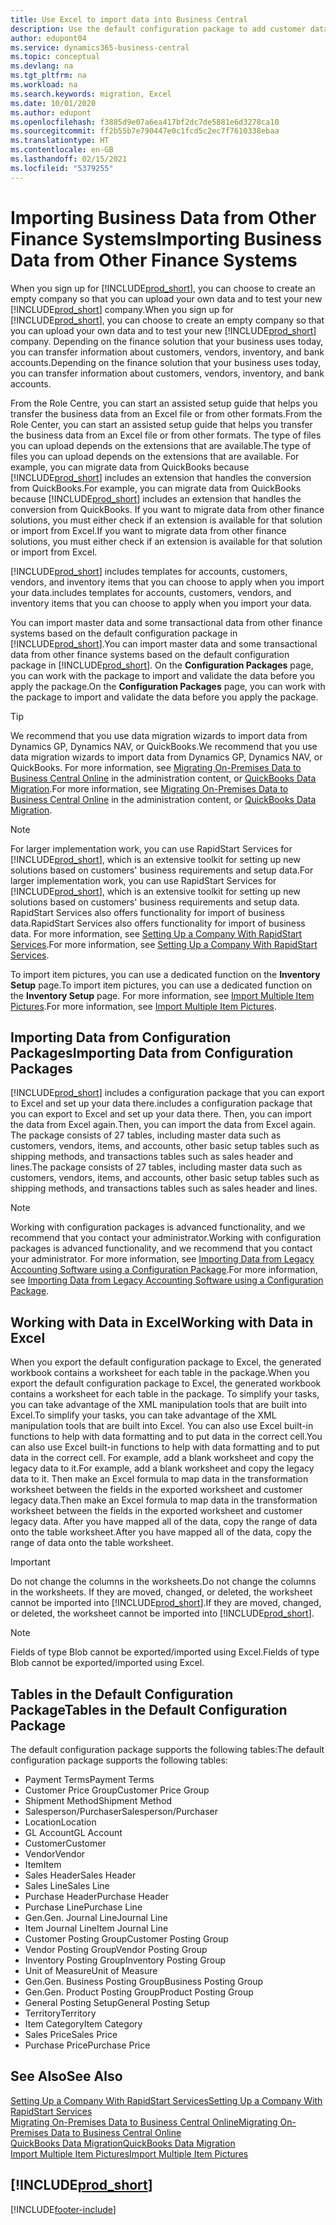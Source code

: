 ```yaml
---
title: Use Excel to import data into Business Central
description: Use the default configuration package to add customer data in Excel and import the data back into Business Central.
author: edupont04
ms.service: dynamics365-business-central
ms.topic: conceptual
ms.devlang: na
ms.tgt_pltfrm: na
ms.workload: na
ms.search.keywords: migration, Excel
ms.date: 10/01/2020
ms.author: edupont
ms.openlocfilehash: f3885d9e07a6ea417bf2dc7de5881e6d3278ca10
ms.sourcegitcommit: ff2b55b7e790447e0c1fcd5c2ec7f7610338ebaa
ms.translationtype: HT
ms.contentlocale: en-GB
ms.lasthandoff: 02/15/2021
ms.locfileid: "5379255"
---
```

# <a name="importing-business-data-from-other-finance-systems"></a><span data-ttu-id="ac2b0-103">Importing Business Data from Other Finance Systems</span><span class="sxs-lookup"><span data-stu-id="ac2b0-103">Importing Business Data from Other Finance Systems</span></span>

<span data-ttu-id="ac2b0-104">When you sign up for [!INCLUDE[prod_short](includes/prod_short.md)], you can choose to create an empty company so that you can upload your own data and to test your new [!INCLUDE[prod_short](includes/prod_short.md)] company.</span><span class="sxs-lookup"><span data-stu-id="ac2b0-104">When you sign up for [!INCLUDE[prod_short](includes/prod_short.md)], you can choose to create an empty company so that you can upload your own data and to test your new [!INCLUDE[prod_short](includes/prod_short.md)] company.</span></span> <span data-ttu-id="ac2b0-105">Depending on the finance solution that your business uses today, you can transfer information about customers, vendors, inventory, and bank accounts.</span><span class="sxs-lookup"><span data-stu-id="ac2b0-105">Depending on the finance solution that your business uses today, you can transfer information about customers, vendors, inventory, and bank accounts.</span></span>  

<span data-ttu-id="ac2b0-106">From the Role Centre, you can start an assisted setup guide that helps you transfer the business data from an Excel file or from other formats.</span><span class="sxs-lookup"><span data-stu-id="ac2b0-106">From the Role Center, you can start an assisted setup guide that helps you transfer the business data from an Excel file or from other formats.</span></span> <span data-ttu-id="ac2b0-107">The type of files you can upload depends on the extensions that are available.</span><span class="sxs-lookup"><span data-stu-id="ac2b0-107">The type of files you can upload depends on the extensions that are available.</span></span> <span data-ttu-id="ac2b0-108">For example, you can migrate data from QuickBooks because [!INCLUDE[prod_short](includes/prod_short.md)] includes an extension that handles the conversion from QuickBooks.</span><span class="sxs-lookup"><span data-stu-id="ac2b0-108">For example, you can migrate data from QuickBooks because [!INCLUDE[prod_short](includes/prod_short.md)] includes an extension that handles the conversion from QuickBooks.</span></span> <span data-ttu-id="ac2b0-109">If you want to migrate data from other finance solutions, you must either check if an extension is available for that solution or import from Excel.</span><span class="sxs-lookup"><span data-stu-id="ac2b0-109">If you want to migrate data from other finance solutions, you must either check if an extension is available for that solution or import from Excel.</span></span>  

[!INCLUDE[prod_short](includes/prod_short.md)] <span data-ttu-id="ac2b0-110">includes templates for accounts, customers, vendors, and inventory items that you can choose to apply when you import your data.</span><span class="sxs-lookup"><span data-stu-id="ac2b0-110">includes templates for accounts, customers, vendors, and inventory items that you can choose to apply when you import your data.</span></span>

<span data-ttu-id="ac2b0-111">You can import master data and some transactional data from other finance systems based on the default configuration package in [!INCLUDE[prod_short](includes/prod_short.md)].</span><span class="sxs-lookup"><span data-stu-id="ac2b0-111">You can import master data and some transactional data from other finance systems based on the default configuration package in [!INCLUDE[prod_short](includes/prod_short.md)].</span></span> <span data-ttu-id="ac2b0-112">On the **Configuration Packages** page, you can work with the package to import and validate the data before you apply the package.</span><span class="sxs-lookup"><span data-stu-id="ac2b0-112">On the **Configuration Packages** page, you can work with the package to import and validate the data before you apply the package.</span></span>  

> [!TIP]  
> <span data-ttu-id="ac2b0-113">We recommend that you use data migration wizards to import data from Dynamics GP, Dynamics NAV, or QuickBooks.</span><span class="sxs-lookup"><span data-stu-id="ac2b0-113">We recommend that you use data migration wizards to import data from Dynamics GP, Dynamics NAV, or QuickBooks.</span></span> <span data-ttu-id="ac2b0-114">For more information, see [Migrating On-Premises Data to Business Central Online](/dynamics365/business-central/dev-itpro/administration/migrate-data) in the administration content, or [QuickBooks Data Migration](ui-extensions-quickbooks-data-migration.md).</span><span class="sxs-lookup"><span data-stu-id="ac2b0-114">For more information, see [Migrating On-Premises Data to Business Central Online](/dynamics365/business-central/dev-itpro/administration/migrate-data) in the administration content, or [QuickBooks Data Migration](ui-extensions-quickbooks-data-migration.md).</span></span>

> [!NOTE]  
> <span data-ttu-id="ac2b0-115">For larger implementation work, you can use RapidStart Services for [!INCLUDE[prod_short](includes/prod_short.md)], which is an extensive toolkit for setting up new solutions based on customers' business requirements and setup data.</span><span class="sxs-lookup"><span data-stu-id="ac2b0-115">For larger implementation work, you can use RapidStart Services for [!INCLUDE[prod_short](includes/prod_short.md)], which is an extensive toolkit for setting up new solutions based on customers' business requirements and setup data.</span></span> <span data-ttu-id="ac2b0-116">RapidStart Services also offers functionality for import of business data.</span><span class="sxs-lookup"><span data-stu-id="ac2b0-116">RapidStart Services also offers functionality for import of business data.</span></span> <span data-ttu-id="ac2b0-117">For more information, see [Setting Up a Company With RapidStart Services](admin-set-up-a-company-with-rapidstart.md).</span><span class="sxs-lookup"><span data-stu-id="ac2b0-117">For more information, see [Setting Up a Company With RapidStart Services](admin-set-up-a-company-with-rapidstart.md).</span></span>

<span data-ttu-id="ac2b0-118">To import item pictures, you can use a dedicated function on the **Inventory Setup** page.</span><span class="sxs-lookup"><span data-stu-id="ac2b0-118">To import item pictures, you can use a dedicated function on the **Inventory Setup** page.</span></span> <span data-ttu-id="ac2b0-119">For more information, see [Import Multiple Item Pictures](inventory-how-import-item-pictures.md).</span><span class="sxs-lookup"><span data-stu-id="ac2b0-119">For more information, see [Import Multiple Item Pictures](inventory-how-import-item-pictures.md).</span></span>

## <a name="importing-data-from-configuration-packages"></a><span data-ttu-id="ac2b0-120">Importing Data from Configuration Packages</span><span class="sxs-lookup"><span data-stu-id="ac2b0-120">Importing Data from Configuration Packages</span></span>
[!INCLUDE[prod_short](includes/prod_short.md)] <span data-ttu-id="ac2b0-121">includes a configuration package that you can export to Excel and set up your data there.</span><span class="sxs-lookup"><span data-stu-id="ac2b0-121">includes a configuration package that you can export to Excel and set up your data there.</span></span> <span data-ttu-id="ac2b0-122">Then, you can import the data from Excel again.</span><span class="sxs-lookup"><span data-stu-id="ac2b0-122">Then, you can import the data from Excel again.</span></span> <span data-ttu-id="ac2b0-123">The package consists of 27 tables, including master data such as customers, vendors, items, and accounts, other basic setup tables such as shipping methods, and transactions tables such as sales header and lines.</span><span class="sxs-lookup"><span data-stu-id="ac2b0-123">The package consists of 27 tables, including master data such as customers, vendors, items, and accounts, other basic setup tables such as shipping methods, and transactions tables such as sales header and lines.</span></span>  

> [!NOTE]  
>   <span data-ttu-id="ac2b0-124">Working with configuration packages is advanced functionality, and we recommend that you contact your administrator.</span><span class="sxs-lookup"><span data-stu-id="ac2b0-124">Working with configuration packages is advanced functionality, and we recommend that you contact your administrator.</span></span> <span data-ttu-id="ac2b0-125">For more information, see [Importing Data from Legacy Accounting Software using a Configuration Package](across-import-data-configuration-packages.md).</span><span class="sxs-lookup"><span data-stu-id="ac2b0-125">For more information, see [Importing Data from Legacy Accounting Software using a Configuration Package](across-import-data-configuration-packages.md).</span></span>

## <a name="working-with-data-in-excel"></a><span data-ttu-id="ac2b0-126">Working with Data in Excel</span><span class="sxs-lookup"><span data-stu-id="ac2b0-126">Working with Data in Excel</span></span>
<span data-ttu-id="ac2b0-127">When you export the default configuration package to Excel, the generated workbook contains a worksheet for each table in the package.</span><span class="sxs-lookup"><span data-stu-id="ac2b0-127">When you export the default configuration package to Excel, the generated workbook contains a worksheet for each table in the package.</span></span> <span data-ttu-id="ac2b0-128">To simplify your tasks, you can take advantage of the XML manipulation tools that are built into Excel.</span><span class="sxs-lookup"><span data-stu-id="ac2b0-128">To simplify your tasks, you can take advantage of the XML manipulation tools that are built into Excel.</span></span> <span data-ttu-id="ac2b0-129">You can also use Excel built-in functions to help with data formatting and to put data in the correct cell.</span><span class="sxs-lookup"><span data-stu-id="ac2b0-129">You can also use Excel built-in functions to help with data formatting and to put data in the correct cell.</span></span> <span data-ttu-id="ac2b0-130">For example, add a blank worksheet and copy the legacy data to it.</span><span class="sxs-lookup"><span data-stu-id="ac2b0-130">For example, add a blank worksheet and copy the legacy data to it.</span></span> <span data-ttu-id="ac2b0-131">Then make an Excel formula to map data in the transformation worksheet between the fields in the exported worksheet and customer legacy data.</span><span class="sxs-lookup"><span data-stu-id="ac2b0-131">Then make an Excel formula to map data in the transformation worksheet between the fields in the exported worksheet and customer legacy data.</span></span> <span data-ttu-id="ac2b0-132">After you have mapped all of the data, copy the range of data onto the table worksheet.</span><span class="sxs-lookup"><span data-stu-id="ac2b0-132">After you have mapped all of the data, copy the range of data onto the table worksheet.</span></span>  

> [!IMPORTANT]  
>  <span data-ttu-id="ac2b0-133">Do not change the columns in the worksheets.</span><span class="sxs-lookup"><span data-stu-id="ac2b0-133">Do not change the columns in the worksheets.</span></span> <span data-ttu-id="ac2b0-134">If they are moved, changed, or deleted, the worksheet cannot be imported into [!INCLUDE[prod_short](includes/prod_short.md)].</span><span class="sxs-lookup"><span data-stu-id="ac2b0-134">If they are moved, changed, or deleted, the worksheet cannot be imported into [!INCLUDE[prod_short](includes/prod_short.md)].</span></span>

> [!NOTE]
> <span data-ttu-id="ac2b0-135">Fields of type Blob cannot be exported/imported using Excel.</span><span class="sxs-lookup"><span data-stu-id="ac2b0-135">Fields of type Blob cannot be exported/imported using Excel.</span></span>

## <a name="tables-in-the-default-configuration-package"></a><span data-ttu-id="ac2b0-136">Tables in the Default Configuration Package</span><span class="sxs-lookup"><span data-stu-id="ac2b0-136">Tables in the Default Configuration Package</span></span>
<span data-ttu-id="ac2b0-137">The default configuration package supports the following tables:</span><span class="sxs-lookup"><span data-stu-id="ac2b0-137">The default configuration package supports the following tables:</span></span>

-   <span data-ttu-id="ac2b0-138">Payment Terms</span><span class="sxs-lookup"><span data-stu-id="ac2b0-138">Payment Terms</span></span>
-   <span data-ttu-id="ac2b0-139">Customer Price Group</span><span class="sxs-lookup"><span data-stu-id="ac2b0-139">Customer Price Group</span></span>
-   <span data-ttu-id="ac2b0-140">Shipment Method</span><span class="sxs-lookup"><span data-stu-id="ac2b0-140">Shipment Method</span></span>
-   <span data-ttu-id="ac2b0-141">Salesperson/Purchaser</span><span class="sxs-lookup"><span data-stu-id="ac2b0-141">Salesperson/Purchaser</span></span>
-   <span data-ttu-id="ac2b0-142">Location</span><span class="sxs-lookup"><span data-stu-id="ac2b0-142">Location</span></span>
-   <span data-ttu-id="ac2b0-143">GL Account</span><span class="sxs-lookup"><span data-stu-id="ac2b0-143">GL Account</span></span>
-   <span data-ttu-id="ac2b0-144">Customer</span><span class="sxs-lookup"><span data-stu-id="ac2b0-144">Customer</span></span>
-   <span data-ttu-id="ac2b0-145">Vendor</span><span class="sxs-lookup"><span data-stu-id="ac2b0-145">Vendor</span></span>
-   <span data-ttu-id="ac2b0-146">Item</span><span class="sxs-lookup"><span data-stu-id="ac2b0-146">Item</span></span>
-   <span data-ttu-id="ac2b0-147">Sales Header</span><span class="sxs-lookup"><span data-stu-id="ac2b0-147">Sales Header</span></span>
-   <span data-ttu-id="ac2b0-148">Sales Line</span><span class="sxs-lookup"><span data-stu-id="ac2b0-148">Sales Line</span></span>
-   <span data-ttu-id="ac2b0-149">Purchase Header</span><span class="sxs-lookup"><span data-stu-id="ac2b0-149">Purchase Header</span></span>
-   <span data-ttu-id="ac2b0-150">Purchase Line</span><span class="sxs-lookup"><span data-stu-id="ac2b0-150">Purchase Line</span></span>
-   <span data-ttu-id="ac2b0-151">Gen.</span><span class="sxs-lookup"><span data-stu-id="ac2b0-151">Gen.</span></span> <span data-ttu-id="ac2b0-152">Journal Line</span><span class="sxs-lookup"><span data-stu-id="ac2b0-152">Journal Line</span></span>
-   <span data-ttu-id="ac2b0-153">Item Journal Line</span><span class="sxs-lookup"><span data-stu-id="ac2b0-153">Item Journal Line</span></span>
-   <span data-ttu-id="ac2b0-154">Customer Posting Group</span><span class="sxs-lookup"><span data-stu-id="ac2b0-154">Customer Posting Group</span></span>
-   <span data-ttu-id="ac2b0-155">Vendor Posting Group</span><span class="sxs-lookup"><span data-stu-id="ac2b0-155">Vendor Posting Group</span></span>
-   <span data-ttu-id="ac2b0-156">Inventory Posting Group</span><span class="sxs-lookup"><span data-stu-id="ac2b0-156">Inventory Posting Group</span></span>
-   <span data-ttu-id="ac2b0-157">Unit of Measure</span><span class="sxs-lookup"><span data-stu-id="ac2b0-157">Unit of Measure</span></span>
-   <span data-ttu-id="ac2b0-158">Gen.</span><span class="sxs-lookup"><span data-stu-id="ac2b0-158">Gen.</span></span> <span data-ttu-id="ac2b0-159">Business Posting Group</span><span class="sxs-lookup"><span data-stu-id="ac2b0-159">Business Posting Group</span></span>
-   <span data-ttu-id="ac2b0-160">Gen.</span><span class="sxs-lookup"><span data-stu-id="ac2b0-160">Gen.</span></span> <span data-ttu-id="ac2b0-161">Product Posting Group</span><span class="sxs-lookup"><span data-stu-id="ac2b0-161">Product Posting Group</span></span>
-   <span data-ttu-id="ac2b0-162">General Posting Setup</span><span class="sxs-lookup"><span data-stu-id="ac2b0-162">General Posting Setup</span></span>
-   <span data-ttu-id="ac2b0-163">Territory</span><span class="sxs-lookup"><span data-stu-id="ac2b0-163">Territory</span></span>
-   <span data-ttu-id="ac2b0-164">Item Category</span><span class="sxs-lookup"><span data-stu-id="ac2b0-164">Item Category</span></span>
-   <span data-ttu-id="ac2b0-165">Sales Price</span><span class="sxs-lookup"><span data-stu-id="ac2b0-165">Sales Price</span></span>
-   <span data-ttu-id="ac2b0-166">Purchase Price</span><span class="sxs-lookup"><span data-stu-id="ac2b0-166">Purchase Price</span></span>

## <a name="see-also"></a><span data-ttu-id="ac2b0-167">See Also</span><span class="sxs-lookup"><span data-stu-id="ac2b0-167">See Also</span></span>
[<span data-ttu-id="ac2b0-168">Setting Up a Company With RapidStart Services</span><span class="sxs-lookup"><span data-stu-id="ac2b0-168">Setting Up a Company With RapidStart Services</span></span>](admin-set-up-a-company-with-rapidstart.md)  
[<span data-ttu-id="ac2b0-169">Migrating On-Premises Data to Business Central Online</span><span class="sxs-lookup"><span data-stu-id="ac2b0-169">Migrating On-Premises Data to Business Central Online</span></span>](/dynamics365/business-central/dev-itpro/administration/migrate-data)  
[<span data-ttu-id="ac2b0-170">QuickBooks Data Migration</span><span class="sxs-lookup"><span data-stu-id="ac2b0-170">QuickBooks Data Migration</span></span>](ui-extensions-quickbooks-data-migration.md)  
[<span data-ttu-id="ac2b0-171">Import Multiple Item Pictures</span><span class="sxs-lookup"><span data-stu-id="ac2b0-171">Import Multiple Item Pictures</span></span>](inventory-how-import-item-pictures.md)

## [!INCLUDE[prod_short](includes/free_trial_md.md)]  


[!INCLUDE[footer-include](includes/footer-banner.md)]